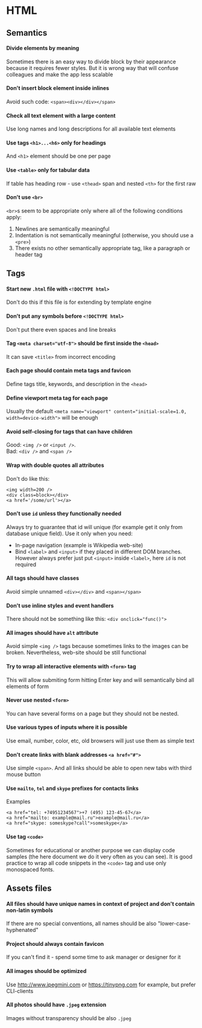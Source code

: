 # HTML

## Semantics

#### Divide elements by meaning
 Sometimes there is an easy way to divide block by their appearance because it requires fewer styles. But it is wrong way that will confuse colleagues and make the app less scalable

#### Don't insert block element inside inlines
 Avoid such code: `<span><div></div></span>`

#### Check all text element with a large content
 Use long names and long descriptions for all available text elements

#### Use tags `<h1>...<h6>` only for headings
 And `<h1>` element should be one per page

#### Use `<table>` only for tabular data
 If table has heading row - use `<thead>` span and nested `<th>` for the first raw

#### Don't use `<br>`
 `<br>`s seem to be appropriate only where all of the following conditions apply:
 1. Newlines are semantically meaningful
 2. Indentation is not semantically meaningful (otherwise, you should use a `<pre>`)
 3. There exists no other semantically appropriate tag, like a paragraph or header tag

## Tags
#### Start new `.html` file with `<!DOCTYPE html>`
 Don't do this if this file is for extending by template engine

#### Don't put any symbols before `<!DOCTYPE html>`
 Don't put there even spaces and line breaks

#### Tag `<meta charset="utf-8">` should be first inside the `<head>`
 It can save `<title>` from incorrect encoding

#### Each page should contain meta tags and favicon
 Define tags title, keywords, and description in the `<head>`

#### Define viewport meta tag for each page
 Usually the default `<meta name="viewport" content="initial-scale=1.0, width=device-width">` will be enough

#### Avoid self-closing for tags that can have children
 Good: `<img />` or `<input />`.  
 Bad: `<div />` and `<span />`

#### Wrap with double quotes all attributes
 Don't do like this:
 ```
<img width=200 />
<div class=block></div>
<a href='/some/url'></a>
```

#### Don't use `id` unless they functionally needed
 Always try to guarantee that id will unique (for example get it only from database unique field). Use it only when you need:
 * In-page navigation (example is Wikipedia web-site)
 * Bind `<label>` and `<input>` if they placed in different DOM branches. However always prefer just put `<input>` inside `<label>`, here `id` is not required

#### All tags should have classes
Avoid simple unnamed `<div></div>` and `<span></span>`

#### Don't use inline styles and event handlers
 There should not be something like this: `<div onclick="func()">`

#### All images should have `alt` attribute
 Avoid simple `<img />` tags because sometimes links to the images can be broken. Nevertheless, web-site should be still functional

#### Try to wrap all interactive elements with `<form>` tag
 This will allow submiting form hitting Enter key and will semantically bind all elements of form
 
#### Never use nested `<form>`
 You can have several forms on a page but they should not be nested.

#### Use various types of inputs where it is possible
 Use email, number, color, etc, old browsers will just use them as simple text

#### Don't create links with blank addresses `<a href="#">`
 Use simple `<span>`. And all links should be able to open new tabs with third mouse button

#### Use `mailto`, `tel` and `skype` prefixes for contacts links
 Examples
```
<a href="tel: +74951234567">+7 (495) 123-45-67</a>
<a href="mailto: example@mail.ru">example@mail.ru</a>
<a href="skype: someskype?call">someskype</a>
```

#### Use tag `<code>`
 Sometimes for educational or another purpose we can display code samples (the here document we do it very often as you can see). It is good practice to wrap all code snippets in the `<code>` tag and use only monospaced fonts.

## Assets files
#### All files should have unique names in context of project and don't contain non-latin symbols
 If there are no special conventions, all names should be also "lower-case-hyphenated"

#### Project should always contain favicon
 If you can't find it - spend some time to ask manager or designer for it

#### All images should be optimized
 Use http://www.jpegmini.com or https://tinypng.com for example, but prefer CLI-clients

#### All photos should have `.jpeg` extension
 Images without transparency should be also `.jpeg`

